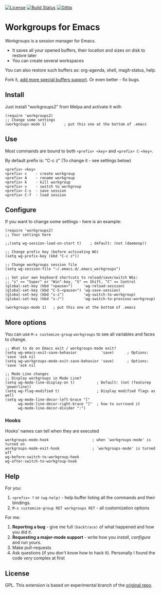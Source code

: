 [![License](https://img.shields.io/badge/license-GPL_3-green.svg?dummy)](https://github.com/pashinin/workgroups2)
[![Build Status](https://travis-ci.org/pashinin/workgroups2.png?branch=master)](https://travis-ci.org/pashinin/workgroups2)
[![Gittip](http://img.shields.io/gittip/pashinin.png)](https://www.gittip.com/pashinin)

# Workgroups for Emacs

Workgroups is a session manager for Emacs.

- It saves all your opened buffers, their location and sizes on disk to restore later
- You can create several workspaces

You can also restore such buffers as: org-agenda, shell, magit-status, help.

Fork it, [add more special buffers support](https://github.com/pashinin/workgroups2/wiki/How-to-restore-a-specific-type-of-buffer). Or even better - fix bugs.

## Install

Just install "workgroups2" from Melpa and activate it with

```elisp
(require 'workgroups2)
;; Change some settings
(workgroups-mode 1)        ; put this one at the bottom of .emacs
```

## Use

Most commands are bound to both `<prefix> <key>` and `<prefix> C-<key>`.

By default prefix is: "C-c z" (To change it - see settings below)

    <prefix> <key>
    <prefix> c    - create workgroup
    <prefix> A    - rename workgroup
    <prefix> k    - kill workgroup
    <prefix> v    - switch to workgroup
    <prefix> C-s  - save session
    <prefix> C-f  - load session

## Configure

If you want to change some settings - here is an example:

```elisp
(require 'workgroups2)
;; Your settings here

;;(setq wg-session-load-on-start t)    ; default: (not (daemonp))

;; Change prefix key (before activating WG)
(setq wg-prefix-key (kbd "C-c z"))

;; Change workgroups session file
(setq wg-session-file "~/.emacs.d/.emacs_workgroups")

;; Set your own keyboard shortcuts to reload/save/switch WGs:
;; "s" == "Super" or "Win"-key, "S" == Shift, "C" == Control
(global-set-key (kbd "<pause>")     'wg-reload-session)
(global-set-key (kbd "C-S-<pause>") 'wg-save-session)
(global-set-key (kbd "s-z")         'wg-switch-to-workgroup)
(global-set-key (kbd "s-/")         'wg-switch-to-previous-workgroup)

(workgroups-mode 1)   ; put this one at the bottom of .emacs
```
## More options

You can use `M-x customize-group` `workgroups` to see all variables and
faces to change.

```elisp
;; What to do on Emacs exit / workgroups-mode exit?
(setq wg-emacs-exit-save-behavior           'save)      ; Options: 'save 'ask nil
(setq wg-workgroups-mode-exit-save-behavior 'save)      ; Options: 'save 'ask nil

;; Mode Line changes
;; Display workgroups in Mode Line?
(setq wg-mode-line-display-on t)          ; Default: (not (featurep 'powerline))
(setq wg-flag-modified t)                 ; Display modified flags as well
(setq wg-mode-line-decor-left-brace "["
      wg-mode-line-decor-right-brace "]"  ; how to surround it
      wg-mode-line-decor-divider ":")
```

### Hooks

Hooks' names can tell when they are executed

```elisp
workgroups-mode-hook                    ; when `workgroups-mode' is turned on
workgroups-mode-exit-hook               ; `workgroups-mode' is turned off
wg-before-switch-to-workgroup-hook
wg-after-switch-to-workgroup-hook
```

## Help

For you:

1. `<prefix> ?` or `(wg-help)` - help buffer listing all the commands
   and their bindings.
2. `M-x customize-group RET workgroups RET` - all customization options

For me:

1. **Reporting a bug** - give me full `(backtrace)` of what
   happened and how you did it.
2. **Requesting a major-mode support** - write how you *install*,
   *configure* and *run* yours.
3. Make pull-requests
4. Ask questions (if you don't know how to hack it). Personally I
   found the code *very* complex at first


## License

GPL. This extension is based on experimental branch of the
[original repo](http://github.com/tlh/workgroups.el).
